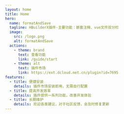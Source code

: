 ```yaml
---
layout: home
title: Home
hero:
  name: formatAndSave
  tagline: HBuilderX插件-主要功能：嵌套注释、vue文件双分栏
  image:
    src: /logo.png
    alt: formatAndSave
  actions:
    - theme: brand
      text: 查看功能
      link: /guide/start
    - theme: alt
      text: 插件市场
      link: https://ext.dcloud.net.cn/plugin?id=7695
features:
  - title: 便捷安装
    details: 插件市场安装即用，无需自行配置
  - title: 提高开发效率
    details: 插件提供一系列功能，改善开发体验
  - title: 长期维护
    details: 欢迎各类建议，对于社区反馈，会及时修复更新
---
```


 
 <git-talk/> 
 
